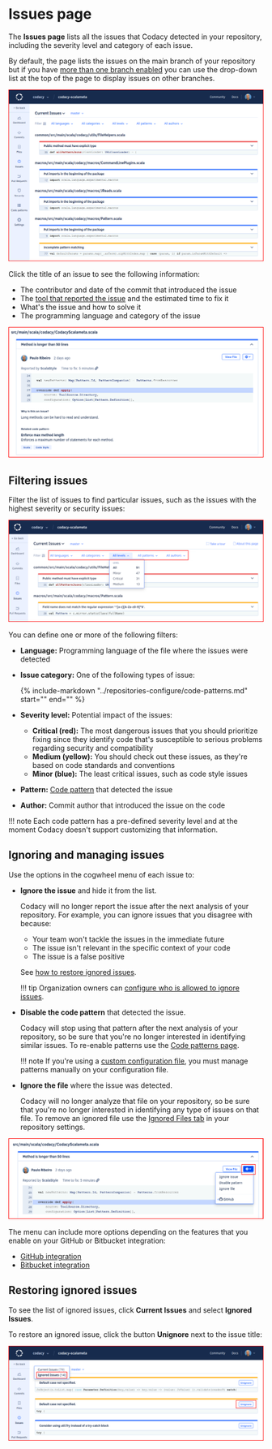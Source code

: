 # Issues page

The **Issues page** lists all the issues that Codacy detected in your repository, including the severity level and category of each issue.

By default, the page lists the issues on the main branch of your repository but if you have [more than one branch enabled](../repositories-configure/managing-branches.md) you can use the drop-down list at the top of the page to display issues on other branches.

![Issues page](images/issues.png)

Click the title of an issue to see the following information:

-   The contributor and date of the commit that introduced the issue
-   The [tool that reported the issue](../getting-started/supported-languages-and-tools.md) and the estimated time to fix it
-   What's the issue and how to solve it
-   The programming language and category of the issue

![Issue details](images/issues-detail.png)

## Filtering issues

Filter the list of issues to find particular issues, such as the issues with the highest severity or security issues:

![Filtering issues](images/issues-filter.png)

You can define one or more of the following filters:

-   **Language:** Programming language of the file where the issues were detected

-   **Issue category:** One of the following types of issue:

    {%
        include-markdown "../repositories-configure/code-patterns.md"
        start="<!--categories-start-->"
        end="<!--categories-end-->"
    %}

-   **Severity level:** Potential impact of the issues:

    -   **Critical (red):** The most dangerous issues that you should prioritize fixing since they identify code that's susceptible to serious problems regarding security and compatibility
    -   **Medium (yellow):** You should check out these issues, as they're based on code standards and conventions
    -   **Minor (blue):** The least critical issues, such as code style issues

-   **Pattern:** [Code pattern](../repositories-configure/code-patterns.md) that detected the issue

-   **Author:** Commit author that introduced the issue on the code

!!! note
    Each code pattern has a pre-defined severity level and at the moment Codacy doesn't support customizing that information.

## Ignoring and managing issues

Use the options in the cogwheel menu of each issue to:

-   **Ignore the issue** and hide it from the list.

    Codacy will no longer report the issue after the next analysis of your repository. For example, you can ignore issues that you disagree with because:

    -   Your team won't tackle the issues in the immediate future
    -   The issue isn't relevant in the specific context of your code
    -   The issue is a false positive

    See [how to restore ignored issues](#restoring-ignored-issues).

    !!! tip
        Organization owners can [configure who is allowed to ignore issues](../organizations/roles-and-permissions-for-synced-organizations.md#change-analysis-configuration).

-   **Disable the code pattern** that detected the issue.

    Codacy will stop using that pattern after the next analysis of your repository, so be sure that you're no longer interested in identifying similar issues. To re-enable patterns use the [Code patterns page](../repositories-configure/code-patterns.md).

    !!! note
        If you're using a [custom configuration file](../repositories-configure/code-patterns.md#using-your-own-tool-configuration-files), you must manage patterns manually on your configuration file.

-   **Ignore the file** where the issue was detected.

    Codacy will no longer analyze that file on your repository, so be sure that you're no longer interested in identifying any type of issues on that file. To remove an ignored file use the [Ignored Files tab](../repositories-configure/ignoring-files.md) in your repository settings.

![Issue shortcuts menu](images/issues-menu.png)

The menu can include more options depending on the features that you enable on your GitHub or Bitbucket integration:

-   [GitHub integration](../repositories-configure/integrations/github-integration.md)
-   [Bitbucket integration](../repositories-configure/integrations/bitbucket-integration.md)

## Restoring ignored issues

To see the list of ignored issues, click **Current Issues** and select **Ignored Issues**.

To restore an ignored issue, click the button **Unignore** next to the issue title:

![Restoring an ignored issue](images/issues-unignore.png)
